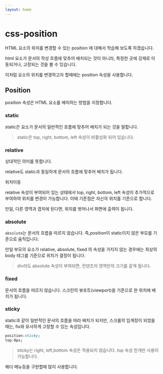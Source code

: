 ```yaml
---
layout: home
---
```


# css-position

HTML 요소의 위치를 변경할 수 있는 position 에 대해서 학습해 보도록 하겠습니다.

html 요소가 문서의 작성 흐름에 맞추어 배치되는 것이 아니라, 특정한 곳에 강제로 이동되거나, 고정되는 것을 볼 수 있습니다. 



이처럼 요소의 위치를 변경하고자 할때에는 position 속성을 사용합니다.



## Position

position 속성은 HTML 요소를 배치하는 방법을 지정합니다.



### static

static은 요소가 문서의 일반적인 흐름에 맞추어 배치가 되는 것을 말합니다.

> static은  top, right, bottom, left 속성이 비활성화 되어 있습니다.



### relative

상대적인 의미를 뜻합니다.

relative도 static과 동일하게 문서의 흐름에 맞추어 배치가 됩니다. 



위치이동

relative 속성이 부여되어 있는 상태에서  top, right, bottom, left 속성이 추가적으로 부여하여 위치를 변경이 가능합니다. 이때 기준점은  자신의 위치를 기준으로 합니다.



만일, 다른 영역과 겹치에 된다면, 위치를 벗어나서 화면에 출력이 됩니다.







### absolute

`absolute`는 문서의 흐름을 따르지 않습니다. 즉,position이 static이지 않은 부모를 기준으로 움직입니다.



만일 부모의 요소가 relative, absolute, fixed 의 속성을 가지지 않는 경우에는 최상의 body 테그를 기준으로 위치가 결정이 됩니다.

> div라도 absolute 속성이 부여되면, 컨덴츠의 영역만의 크기를 같게 됩니다.



 ### fixed

문서의 흐름을 따르지 않습니다. 스크린의 뷰포트(viewport)을 기준으로 한 위치에 배치가 됩니다.



### sticky

static과 같이 일반적인 문서의 흐름을 따라 배치가 되지만, 스크롤의 임계정이 되었을때는, fix와 유사하게 고정할 수 있는 속성입니다.



```css
position:sticky;
top:0px;
```



> sticky는 right, left,bottom 속성은 적용되지 않습니다. top 속성 한개만 사용이 가능합니다.



해더 메뉴등을 구현할때 많이 사용합니다.



